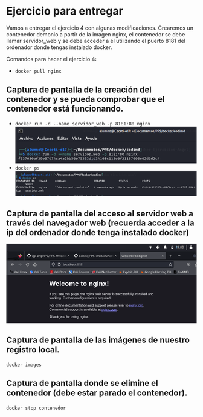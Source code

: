 # Ejercicio para entregar

Vamos a entregar el ejercicio 4 con algunas modificaciones. Crearemos un contenedor demonio a partir de la imagen nginx, el contenedor se debe llamar servidor_web y se debe acceder a él utilizando el puerto 8181 del ordenador donde tengas instalado docker.

Comandos para hacer el ejercicio 4:
* `docker pull nginx`

## Captura de pantalla de la creación del contenedor y se pueda comprobar que el contenedor está funcionando.
* `docker run -d --name servidor_web -p 8181:80 nginx`
![](/Images/img1.png)
* `docker ps`
![](/Images/img2.png)

## Captura de pantalla del acceso al servidor web a través del navegador web (recuerda acceder a la ip del ordenador donde tenga instalado docker) 

![](/Images/img3.png)


## Captura de pantalla de las imágenes de nuestro registro local.
`docker images`


## Captura de pantalla donde se elimine el contenedor (debe estar parado el contenedor).
`docker stop contenedor`





